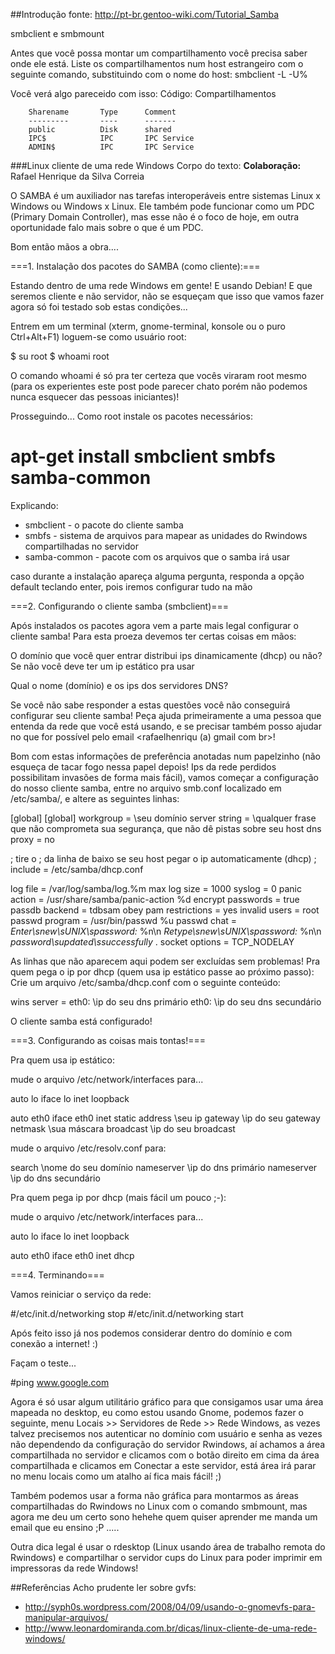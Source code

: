 ##Introdução 
fonte: http://pt-br.gentoo-wiki.com/Tutorial_Samba

smbclient e smbmount

Antes que você possa montar um compartilhamento você precisa saber onde ele está. Liste os compartilhamentos num host estrangeiro com o seguinte comando, substituindo  com o nome do host: smbclient -L  -U%

Você verá algo pareceido com isso:
Código: Compartilhamentos

        Sharename       Type      Comment
        ---------       ----      -------
        public          Disk      shared
        IPC$            IPC       IPC Service
        ADMIN$          IPC       IPC Service

###Linux <span class="highlightedSearchTerm">client</span>e de uma rede Windows 
Corpo do texto:
**Colaboração:** Rafael Henrique da Silva Correia

O <span class="highlightedSearchTerm">SAMBA</span> é um auxiliador nas tarefas interoperáveis entre sistemas Linux x Windows ou Windows x Linux. Ele também pode funcionar como um PDC (Primary Domain Controller), mas esse não é o foco de hoje, em outra oportunidade falo mais sobre o que é um PDC.

Bom então mãos a obra....

===1. Instalação dos pacotes do <span class="highlightedSearchTerm">SAMBA</span> (como <span class="highlightedSearchTerm">client</span>e):=== 

Estando dentro de uma rede Windows em gente! E usando Debian! E que seremos
<span class="highlightedSearchTerm">client</span>e e não servidor, não se esqueçam que isso que vamos fazer agora só
foi testado sob estas condições...

Entrem em um terminal (xterm, gnome-terminal, konsole ou o puro Ctrl+Alt+F1)
loguem-se como usuário root:

$ su root
$ whoami
root


O comando whoami é só pra ter certeza que vocês viraram root mesmo (para os
experientes este post pode parecer chato porém não podemos nunca esquecer
das pessoas iniciantes)!

Prosseguindo...
Como root instale os pacotes necessários:

# apt-get install smbclient smbfs samba-common


Explicando:

- smb<span class="highlightedSearchTerm">client</span> - o pacote do <span class="highlightedSearchTerm">client</span>e <span class="highlightedSearchTerm">samba</span>
- smbfs - sistema de arquivos para mapear as unidades do Rwindows compartilhadas no servidor
- <span class="highlightedSearchTerm">samba</span>-common - pacote com os arquivos que o <span class="highlightedSearchTerm">samba</span> irá usar

caso durante a instalação apareça alguma pergunta, responda a opção default
teclando enter, pois iremos configurar tudo na mão

===2. Configurando o <span class="highlightedSearchTerm">client</span>e <span class="highlightedSearchTerm">samba</span> (smb<span class="highlightedSearchTerm">client</span>)=== 

Após instalados os pacotes agora vem a parte mais legal configurar o <span class="highlightedSearchTerm">client</span>e
<span class="highlightedSearchTerm">samba</span>! Para esta proeza devemos ter certas coisas em mãos:

O domínio que você quer entrar distribui ips dinamicamente (dhcp) ou não? Se
não você deve ter um ip estático pra usar

Qual o nome (domínio) e os ips dos servidores DNS?

Se você não sabe responder a estas questões você não conseguirá configurar
seu <span class="highlightedSearchTerm">client</span>e <span class="highlightedSearchTerm">samba</span>! Peça ajuda primeiramente a uma pessoa que entenda da rede
que você está usando, e se precisar também posso ajudar no que for possível
pelo email <rafaelhenriqu (a) gmail com br>!

Bom com estas informações de preferência anotadas num papelzinho (não esqueça
de tacar fogo nessa papel depois! Ips da rede perdidos possibilitam invasões de
forma mais fácil), vamos começar a configuração do nosso <span class="highlightedSearchTerm">client</span>e <span class="highlightedSearchTerm">samba</span>, entre
no arquivo smb.conf localizado em /etc/<span class="highlightedSearchTerm">samba</span>/, e altere as seguintes linhas:

[global]
[global]
workgroup = \seu domínio
server string = \qualquer frase que não comprometa sua segurança, que não dê pistas sobre seu host
dns proxy = no

; tire o ; da linha de baixo se seu host pegar o ip automaticamente (dhcp)
; include = /etc/samba/dhcp.conf

log file = /var/log/samba/log.%m
max log size = 1000
syslog = 0
panic action = /usr/share/samba/panic-action %d
encrypt passwords = true
passdb backend = tdbsam
obey pam restrictions = yes
invalid users = root
passwd program = /usr/bin/passwd %u
passwd chat = *Enter\snew\sUNIX\spassword:* %n\n *Retype\snew\sUNIX\spassword:* %n\n *password\supdated\ssuccessfully* .
socket options = TCP_NODELAY


As linhas que não aparecem aqui podem ser excluídas sem problemas!
Pra quem pega o ip por dhcp (quem usa ip estático passe ao próximo passo):
Crie um arquivo /etc/<span class="highlightedSearchTerm">samba</span>/dhcp.conf com o seguinte conteúdo:

wins server = eth0: \ip do seu dns primário eth0: \ip do seu dns secundário

O <span class="highlightedSearchTerm">client</span>e <span class="highlightedSearchTerm">samba</span> está configurado!

===3. Configurando as coisas mais tontas!=== 

Pra quem usa ip estático:

mude o arquivo /etc/network/interfaces para...

auto lo
iface lo inet loopback

auto eth0
iface eth0 inet static
address \seu ip
gateway \ip do seu gateway
netmask \sua máscara
broadcast \ip do seu broadcast


mude o arquivo /etc/resolv.conf para:


search \nome do seu domínio
nameserver \ip do dns primário
nameserver \ip do dns secundário


Pra quem pega ip por dhcp (mais fácil um pouco ;-):

mude o arquivo /etc/network/interfaces para...


auto lo
iface lo inet loopback

auto eth0
iface eth0 inet dhcp


===4. Terminando=== 

Vamos reiniciar o serviço da rede:

#/etc/init.d/networking stop
#/etc/init.d/networking start


Após feito isso já nos podemos considerar dentro do domínio e com conexão a internet! :)

Façam o teste...

#ping www.google.com

Agora é só usar algum utilitário gráfico para que consigamos usar uma área
mapeada no desktop, eu como estou usando Gnome, podemos fazer o seguinte,
menu Locais >> Servidores de Rede >> Rede Windows, as vezes talvez precisemos
nos autenticar no domínio com usuário e senha as vezes não dependendo
da configuração do servidor Rwindows, aí achamos a área compartilhada no
servidor e clicamos com o botão direito em cima da área compartilhada e
clicamos em Conectar a este servidor, está área irá parar no menu locais
como um atalho aí fica mais fácil! ;)

Também podemos usar a forma não gráfica para montarmos as áreas compartilhadas
do Rwindows no Linux com o comando smbmount, mas agora me deu um certo sono
hehehe quem quiser aprender me manda um email que eu ensino ;P .....

Outra dica legal é usar o rdesktop (Linux usando área de trabalho remota
do Rwindows) e compartilhar o servidor cups do Linux para poder imprimir em
impressoras da rede Windows!


##Referências 
Acho prudente ler sobre gvfs:
* http://syph0s.wordpress.com/2008/04/09/usando-o-gnomevfs-para-manipular-arquivos/
* http://www.leonardomiranda.com.br/dicas/linux-cliente-de-uma-rede-windows/
